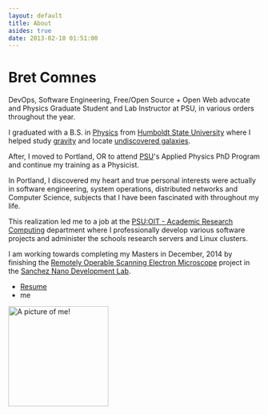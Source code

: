 ```yaml
---
layout: default
title: About
asides: true
date: 2013-02-10 01:51:00
---
```


# Bret Comnes

DevOps, Software Engineering, Free/Open Source + Open Web advocate and Physics Graduate Student and Lab Instructor at PSU, in various orders throughout the year.

I graduated with a B.S. in [Physics](http://www.humboldt.edu/physics/) from [Humboldt State University](http://www.humboldt.edu) where I helped study [gravity](http://www.humboldt.edu/physics/gravitational-lab.html) and locate [undiscovered galaxies](http://egg.astro.cornell.edu/index.php/).

After, I moved to Portland, OR to attend [PSU](http://pdx.edu)'s Applied Physics PhD Program and continue my training as a Physicist.

In Portland, I discovered my heart and true personal interests were actually in software engineering, system operations, distributed networks and Computer Science, subjects that I have been fascinated with throughout my life.

This realization led me to a job at the [PSU:OIT - Academic Research Computing](http://www.pdx.edu/arc/academic-and-research-computing) department where I professionally develop various software projects and administer the schools research servers and Linux clusters.

I am working towards completing my Masters in December, 2014 by finishing the [Remotely Operable Scanning Electron Microscope](/pages/projects/semterface/) project in the [Sanchez Nano Development Lab](http://web.pdx.edu/~esanchez/sanchezTeam.html).

<ul>
<li><a href="/media/Bret_Comnes_CV.pdf">Resume</a></li>
<li><i class="icon-envelope"></i> <script type="text/javascript" src="/assets/js/email.js"> </script> me</li>
</ul>

<a href="http://www.flickr.com/photos/bretc/">
<img height="200" width="200" src="http://www.gravatar.com/avatar/8d8b82740cb7ca994449cccd1dfdef5f?s=500" class="img-polaroid" alt="A picture of me!">
</a>
